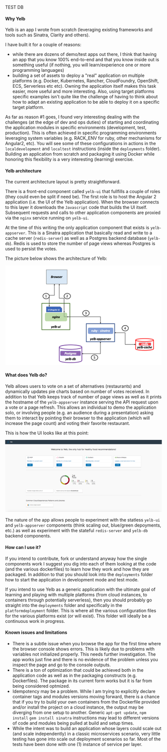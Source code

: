 
TEST DB

#### Why Yelb 

Yelb is an app I wrote from scratch (leveraging existing frameworks and tools such as Sinatra, Clarity and others). 

I have built it for a couple of reasons: 

- while there are dozens of demo/test apps out there, I think that having an app that you know 100% end-to-end and that you know inside out is something useful (if nothing, you will learn/experience one or more programming languages) 
- building a set of assets to deploy a "real" application on multiple platforms (e.g. Docker, Kubernetes, Rancher, CloudFoundry, OpenShift, ECS, Serverless etc etc). Owning the application itself makes this task easier, more useful and more interesting. Also, using target platforms specific examples isn't quite like the challenge of having to think about how to adapt an existing application to be able to deploy it on a specific target platform.   

As far as reason #1 goes, I found very interesting dealing with the challenges (at the edge of dev and ops duties) of starting and coordinating the application modules in specific environments (development, test, production). This is often achieved in specific programming environments leveraging system variables (e.g. RACK_ENV for ruby, other mechanisms for Angular2, etc). You will see some of these configurations in actions in the `localdevelopment` and `localtest` instructions (inside the `deployments` folder). Building an application from scratch and packaging it using Docker while honoring this flexibility is a very interesting (learning) exercise.

#### Yelb architecture

The current architecture layout is pretty straightforward. 

There is a front-end component called `yelb-ui` that fullfills a couple of roles (they could even be split if need be). The first role is to host the Angular 2 application (i.e. the UI of the Yelb application). When the browser connects to this layer it downloads the `Javascript` code that builds the UI itself. Subsequent requests and calls to other application components are proxied via the `nginx` service running on `yelb-ui`. 

At the time of this writing the only application component that exists is `yelb-appserver`. This is a Sinatra application that basically read and write to a cache server (`redis-server`) as well as a Postgres backend database (`yelb-db`). Redis is used to store the number of page views whereas Postgres is used to persist the votes. 

The picture below shows the architecture of Yelb:

![yelb-architecture](yelb-architecture.png)

#### What does Yelb do?

Yelb allows users to vote on a set of alternatives (restaurants) and dynamically updates pie charts based on number of votes received. In addition to that Yelb keeps track of number of page views as well as it prints the hostname of the `yelb-appserver` instance serving the API request upon a vote or a page refresh. This allows an individual to demo the application solo, or involving people (e.g. an audience during a presentation) asking them to interact by pointing their browser to the application (which will increase the page count) and voting their favorite restaurant.    

This is how the UI looks like at this point:

![yelb-ui](yelb-ui.png)

The nature of the app allows people to experiment with the statless `yelb-ui` and `yelb-appserver` components (think scaling out, blue/green depoyments, etc.) as well as experiment with the stateful `redis-server` and `yelb-db` backend components. 

#### How can I use it?

If you intend to contribute, fork or understand anyway how the single components work I suggest you dig into each of them looking at the code (and the various dockerfiles) to learn how they work and how they are packaged. In addition to that you should look into the `deployments` folder how to start the application in development mode and test mode.  

If you intend to use Yelb as a generic application with the ultimate goal of learning and playing with multiple platforms (from cloud instances, to containers through potentially serverless), then you should probably go straight into the `deployments` folder and specifically in the `platformdeployment` folder. This is where all the various configuration files for the various platforms exist (or will exist). This folder will ideally be a continuous work in progress. 

#### Known issues and limitations

- There is a subtle issue when you browse the app for the first time where the browser console shows errors. This is likely due to problems with variables not initialized properly. This needs further investigation. The app works just fine and there is no evidence of the problem unless you inspect the page and go to the console outputs.   
- There is a ton of optimization that could be achieved both in the application code as well as in the packaging constructs (e.g. Dockerfiles). The package in its current form works but it is far from being considered optmized.
- Idempotency may be a problem. While I am trying to explicitly declare container tags and modules versions moving forward, there is a chance that if you try to build your own containers from the Dockerfile provided and/or install the project on a cloud instance, the output may be diverging from one setup to another. Generic `apt-get update`, `npm install` `gem install sinatra` instructions may lead to different versions of code and modules being pulled at build and setup times.   
- While the intent was to build an application whose layers could scale out (and scale independently) in a classic microservices scenario, very little testing has gone into scale out deployment scenarios so far. Most of the tests have been done with one (1) instance of service per layer.
